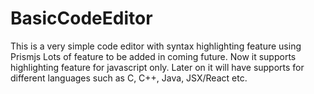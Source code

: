 # BasicCodeEditor
This is a very simple code editor with syntax highlighting feature using Prismjs 
Lots of feature to be added in coming future. Now it supports highlighting feature for javascript only. Later on it will have supports for different languages such as C, C++, Java, JSX/React etc.
